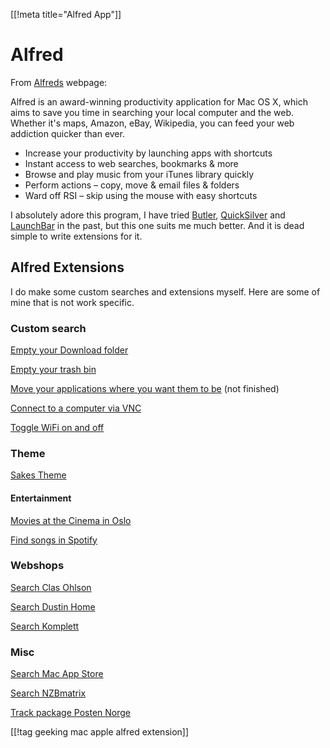 [[!meta title="Alfred App"]]

# Alfred 

From [Alfreds](http://www.alfredapp.com/) webpage:

Alfred is an award-winning productivity application for Mac OS X, which aims to save you time in searching your local computer and the web. Whether it's maps, Amazon, eBay, Wikipedia, you can feed your web addiction quicker than ever.

*	Increase your productivity by launching apps with shortcuts
*	Instant access to web searches, bookmarks & more
*	Browse and play music from your iTunes library quickly
*	Perform actions – copy, move & email files & folders
*	Ward off RSI – skip using the mouse with easy shortcuts

I absolutely adore this program, I have tried [Butler](http://manytricks.com/butler/), [QuickSilver](http://qsapp.com) and [LaunchBar](http://www.obdev.at/products/launchbar/index.html) in the past, but this one suits me much better. And it is dead simple to write extensions for it.

## Alfred Extensions

I do make some custom searches and extensions myself. Here are some of mine that is not work specific.

### Custom search

[Empty your Download folder](/projects/alfred/Empty_Downloads_Folder.alfredextension)

[Empty your trash bin](/projects/alfred/Empty_Trash.alfredextension)

[Move your applications where you want them to be](/projects/alfred/Move_Windows.alfredextension) (not finished)

[Connect to a computer via VNC](/projects/alfred/ScreenSharing.alfredextension)

[Toggle WiFi on and off](/projects/alfred/Toggle_Wifi.alfredextension)

### Theme

[Sakes Theme](/projects/alfred/Sakes_Themes.alfredtheme)


#### Entertainment

[Movies at the Cinema in Oslo](alfredapp://customsearch/Kino%20i%20Oslo/kino/utf8/url=http://www.google.no/movies?q={query}&btnG=S%C3%B8k+Filmer&near=Oslo)

[Find songs in Spotify](alfredapp://customsearch/Spotify/sp/ascii/url=spotify:search:{query})

### Webshops

[Search Clas Ohlson](alfredapp://customsearch/Clas%20Ohlson/clas/utf8/url=http://www.clasohlson.com/no/view/content/search?N=0&Ntk=All&Ntt={query}*)

[Search Dustin Home](alfredapp://customsearch/Dustin/dustin/utf8/url=http://www.dustinhome.no/search/{query})

[Search Komplett](alfredapp://customsearch/Komplett/komplett/utf8/url=http://www.komplett.no/k/search.aspx?q={query})

### Misc

[Search Mac App Store](alfredapp://customsearch/Mac%20App%20Store%20for/mas/utf8/url=macappstore://ax.search.itunes.apple.com/WebObjects/MZSearch.woa/wa/search?q={query})

[Search NZBmatrix](alfredapp://customsearch/NZBmatrix/nzb/ascii/url=http://nzbmatrix.com/nzb-search.php?search={query}&cat=0)

[Track package Posten Norge](alfredapp://customsearch/Pakkesporing/posten/ascii/url=http://sporing.posten.no/sporing.html?lang=no&q={query}&submit=)

[[!tag geeking mac apple alfred extension]]